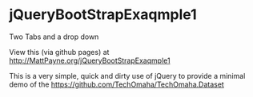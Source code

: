 # jQueryBootStrapExaqmple1
Two Tabs and a drop down

View this (via github pages) at http://MattPayne.org/jQueryBootStrapExaqmple1 

This is a very simple, quick and dirty use of jQuery to provide a minimal demo of the
https://github.com/TechOmaha/TechOmaha.Dataset


